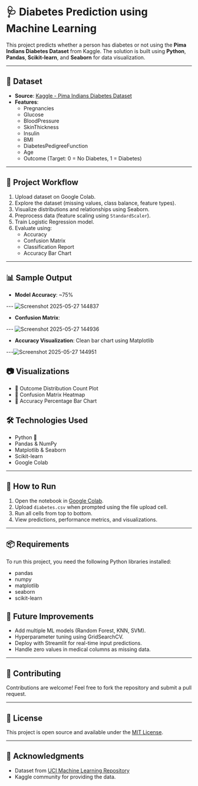# 🩺 Diabetes Prediction using Machine Learning

This project predicts whether a person has diabetes or not using the **Pima Indians Diabetes Dataset** from Kaggle. The solution is built using **Python**, **Pandas**, **Scikit-learn**, and **Seaborn** for data visualization.

---

## 📁 Dataset

- **Source**: [Kaggle - Pima Indians Diabetes Dataset](https://www.kaggle.com/datasets/uciml/pima-indians-diabetes-database)
- **Features**:
  - Pregnancies
  - Glucose
  - BloodPressure
  - SkinThickness
  - Insulin
  - BMI
  - DiabetesPedigreeFunction
  - Age
  - Outcome (Target: 0 = No Diabetes, 1 = Diabetes)

---

## 🚀 Project Workflow

1. Upload dataset on Google Colab.
2. Explore the dataset (missing values, class balance, feature types).
3. Visualize distributions and relationships using Seaborn.
4. Preprocess data (feature scaling using `StandardScaler`).
5. Train Logistic Regression model.
6. Evaluate using:
   - Accuracy
   - Confusion Matrix
   - Classification Report
   - Accuracy Bar Chart

---

## 📊 Sample Output

- **Model Accuracy**: ~75%
  
--- ![Screenshot 2025-05-27 144837](https://github.com/user-attachments/assets/632ca188-0466-4665-b330-a4dacc3eb0f2)
- **Confusion Matrix**:
  
--- ![Screenshot 2025-05-27 144936](https://github.com/user-attachments/assets/242b2841-e1bd-4bc1-8f0c-f0addd3576ad)
- **Accuracy Visualization**: Clean bar chart using Matplotlib

---![Screenshot 2025-05-27 144951](https://github.com/user-attachments/assets/37eb97e2-8ec8-4586-ad22-699bf3ecc83f)


## 📷 Visualizations

- 📌 Outcome Distribution Count Plot
- 📌 Confusion Matrix Heatmap
- 📌 Accuracy Percentage Bar Chart

## 🛠️ Technologies Used

- Python 🐍
- Pandas & NumPy
- Matplotlib & Seaborn
- Scikit-learn
- Google Colab

---

## 🧪 How to Run

1. Open the notebook in [Google Colab](https://colab.research.google.com/).
2. Upload `diabetes.csv` when prompted using the file upload cell.
3. Run all cells from top to bottom.
4. View predictions, performance metrics, and visualizations.

---
## 📦 Requirements

To run this project, you need the following Python libraries installed:
- pandas
- numpy
- matplotlib
- seaborn
- scikit-learn


## 📎 Future Improvements

- Add multiple ML models (Random Forest, KNN, SVM).
- Hyperparameter tuning using GridSearchCV.
- Deploy with Streamlit for real-time input predictions.
- Handle zero values in medical columns as missing data.

---

## 🤝 Contributing

Contributions are welcome! Feel free to fork the repository and submit a pull request.

---

## 📄 License

This project is open source and available under the [MIT License](LICENSE).

---

## 🙌 Acknowledgments

- Dataset from [UCI Machine Learning Repository](https://archive.ics.uci.edu/ml/datasets/pima+indians+diabetes)
- Kaggle community for providing the data.

